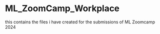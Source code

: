 # ML_ZoomCamp_Workplace
 this contains the files i have created for the submissions of ML Zoomcamp 2024
